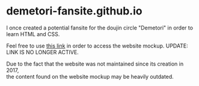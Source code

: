 # demetori-fansite.github.io
I once created a potential fansite for the doujin circle "Demetori" in order to learn HTML and CSS.

Feel free to use [this link](https://lochergit.github.io/demetori-fansite.github.io/) in order to access the website mockup.
UPDATE: LINK IS NO LONGER ACTIVE.

Due to the fact that the website was not maintained since its creation in 2017,<br>
the content found on the website mockup may be heavily outdated.
